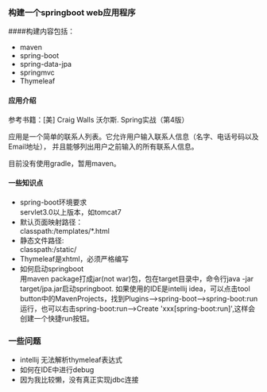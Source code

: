 ### 构建一个springboot web应用程序
####构建内容包括：
- maven
- spring-boot 
- spring-data-jpa  
- springmvc
- Thymeleaf
#### 应用介绍 ####  
参考书籍：[美] Craig Walls 沃尔斯. Spring实战（第4版）  
  

应用是一个简单的联系人列表。它允许用户输入联系人信息（名字、电话号码以及Email地址），
并且能够列出用户之前输入的所有联系人信息。  

目前没有使用gradle，暂用maven。

#### 一些知识点

- spring-boot环境要求  
  servlet3.0以上版本，如tomcat7
- 默认页面映射路径：  
classpath:/templates/*.html
- 静态文件路径:  
classpath:/static/
- Thymeleaf是xhtml，必须严格编写
- 如何启动springboot  
用maven package打成jar(not war)包，包在target目录中，命令行java -jar target/jpa.jar启动springboot.
如果使用的IDE是intellij idea，可以点击tool button中的MavenProjects，找到Plugins-->spring-boot-->spring-boot:run运行，也可以右击spring-boot:run-->Create 'xxx[spring-boot:run]',这样会创建一个快捷run按钮。
### 一些问题
- intellij 无法解析thymeleaf表达式
- 如何在IDE中进行debug
- 因为我比较懒，没有真正实现jdbc连接


  


 